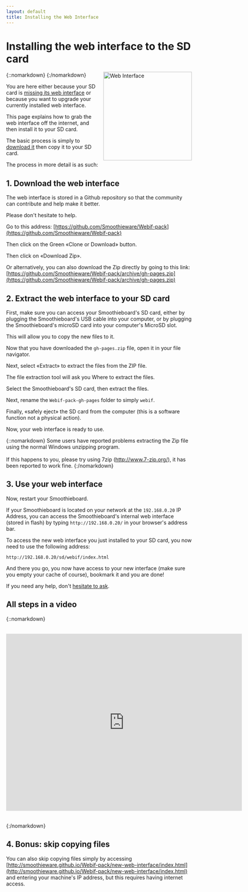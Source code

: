 ```yaml
---
layout: default
title: Installing the Web Interface
---
```


# Installing the web interface to the SD card

{::nomarkdown}
<a href="/images/github-1.png">
  <img src="/images/github-1.png" alt="Web Interface" style="width: 240px; height: 240px; float: right; margin-left: 1rem;"/>
</a>
{:/nomarkdown}

You are here either because your SD card is [missing its web interface](missing-web-interface) or because you want to upgrade your currently installed web interface.

This page explains how to grab the web interface off the internet, and then install it to your SD card.

The basic process is simply to [download it](https://github.com/Smoothieware/Webif-pack) then copy it to your SD card.

The process in more detail is as such:

## 1. Download the web interface

The web interface is stored in a Github repository so that the community can contribute and help make it better.

Please don't hesitate to help.

Go to this address: [https://github.com/Smoothieware/Webif-pack](https://github.com/Smoothieware/Webif-pack)

Then click on the Green «Clone or Download» button.

Then click on «Download Zip».

Or alternatively, you can also download the Zip directly by going to this link: [https://github.com/Smoothieware/Webif-pack/archive/gh-pages.zip](https://github.com/Smoothieware/Webif-pack/archive/gh-pages.zip)

## 2. Extract the web interface to your SD card

First, make sure you can access your Smoothieboard's SD card, either by plugging the Smoothieboard's USB cable into your computer, or by plugging the Smoothieboard's microSD card into your computer's MicroSD slot.

This will allow you to copy the new files to it.

Now that you have downloaded the `gh-pages.zip` file, open it in your file navigator.

Next, select «Extract» to extract the files from the ZIP file.

The file extraction tool will ask you Where to extract the files.

Select the Smoothieboard's SD card, then extract the files.

Next, rename the `Webif-pack-gh-pages` folder to simply `webif`.

Finally, «safely eject» the SD card from the computer (this is a software function not a physical action).

Now, your web interface is ready to use.

{::nomarkdown}
<sl-alert variant="warning" open>
  <sl-icon slot="icon" name="exclamation-triangle"></sl-icon>
  Some users have reported problems extracting the Zip file using the normal Windows unzipping program.
  <br><br>
  If this happens to you, please try using 7zip (<a href="http://www.7-zip.org/">http://www.7-zip.org/</a>), it has been reported to work fine.
</sl-alert>
{:/nomarkdown}

## 3. Use your web interface

Now, restart your Smoothieboard.

If your Smoothieboard is located on your network at the `192.168.0.20` IP Address, you can access the Smoothieboard's internal web interface (stored in flash) by typing `http://192.168.0.20/` in your browser's address bar.

To access the new web interface you just installed to your SD card, you now need to use the following address:

`http://192.168.0.20/sd/webif/index.html`

And there you go, you now have access to your new interface (make sure you empty your cache of course), bookmark it and you are done!

If you need any help, don't [hesitate to ask](mailto:wolf.arthur@gmail.com).

## All steps in a video

{::nomarkdown}
<iframe width="640" height="480" src="https://www.youtube.com/embed/mvWzaHfcL1k" frameborder="0" allow="accelerometer; autoplay; clipboard-write; encrypted-media; gyroscope; picture-in-picture" allowfullscreen style="display: block; margin: 2rem auto;"></iframe>
{:/nomarkdown}

## 4. Bonus: skip copying files

You can also skip copying files simply by accessing [http://smoothieware.github.io/Webif-pack/new-web-interface/index.html](http://smoothieware.github.io/Webif-pack/new-web-interface/index.html) and entering your machine's IP address, but this requires having internet access.
